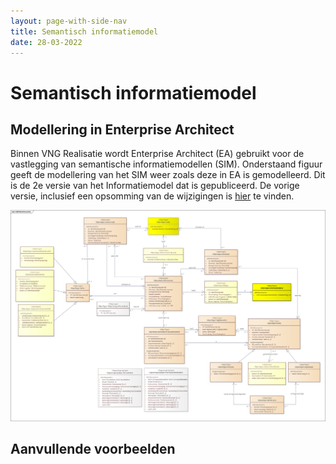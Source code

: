 ```yaml
---
layout: page-with-side-nav
title: Semantisch informatiemodel
date: 28-03-2022
---
```


# Semantisch informatiemodel

## Modellering in Enterprise Architect
Binnen VNG Realisatie wordt Enterprise Architect (EA) gebruikt voor de vastlegging van semantische informatiemodellen (SIM). Onderstaand figuur geeft de modellering van het SIM weer zoals deze in EA is gemodelleerd.
Dit is de 2e versie van het Informatiemodel dat is gepubliceerd. De vorige versie, inclusief een opsomming van de wijzigingen is [hier](./semantisch_model_V1) te vinden.

<img src="assets/sim_ea.png" alt="SIM in Enterprise Architect" width="1000"/>

## Aanvullende voorbeelden
